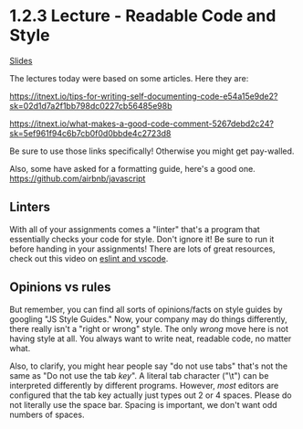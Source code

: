 # 1.2.3 Lecture - Readable Code and Style
[Slides](https://docs.google.com/presentation/d/1ZCYZoW4S2d89FWqYoRCbL8BB45lcEUckTJgy6QQZiIQ/edit#slide=id.g1daa1ab0a7a_0_0)

The lectures today were based on some articles. Here they are:

https://itnext.io/tips-for-writing-self-documenting-code-e54a15e9de2?sk=02d1d7a2f1bb798dc0227cb56485e98b

https://itnext.io/what-makes-a-good-code-comment-5267debd2c24?sk=5ef961f94c6b7cb0f0d0bbde4c2723d8

Be sure to use those links specifically! Otherwise you might get pay-walled.

Also, some have asked for a formatting guide, here's a good one.
https://github.com/airbnb/javascript

## Linters
With all of your assignments comes a "linter" that's a program that essentially checks your code for style. Don't ignore it! Be sure to run it before handing in your assignments! There are lots of great resources, check out this video on [eslint and vscode](https://www.youtube.com/watch?v=fslNny60HzI).

## Opinions vs rules
But remember, you can find all sorts of opinions/facts on style guides by googling "JS Style Guides." Now, your company may do things differently, there really isn't a "right or wrong" style. The only *wrong* move here is not having style at all. You always want to write neat, readable code, no matter what.

Also, to clarify, you might hear people say "do not use tabs" that's not the same as "Do not use the tab _key_". A literal tab character ("\t") can be interpreted differently by different programs. However, *most* editors are configured that the tab key actually just types out 2 or 4 spaces. Please do not literally use the space bar. Spacing is important, we don't want odd numbers of spaces.

